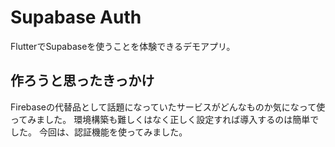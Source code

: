 # Supabase Auth
FlutterでSupabaseを使うことを体験できるデモアプリ。

## 作ろうと思ったきっかけ
Firebaseの代替品として話題になっていたサービスがどんなものか気になって使ってみました。
環境構築も難しくはなく正しく設定すれば導入するのは簡単でした。
今回は、認証機能を使ってみました。
